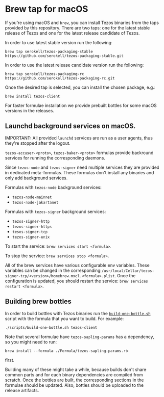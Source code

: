 <!--
   - SPDX-FileCopyrightText: 2021 Oxhead Alpha
   - SPDX-License-Identifier: LicenseRef-MIT-OA
   -->
# Brew tap for macOS

If you're using macOS and `brew`, you can install Tezos binaries from the taps provided
by this repository. There are two taps: one for the latest stable release of Tezos and
one for the latest release candidate of Tezos.

In order to use latest stable version run the following:
```
brew tap serokell/tezos-packaging-stable https://github.com/serokell/tezos-packaging-stable.git
```

In order to use the latest release candidate version run the following:
```
brew tap serokell/tezos-packaging-rc https://github.com/serokell/tezos-packaging-rc.git
```

Once the desired tap is selected, you can install the chosen package, e.g.:
```
brew install tezos-client
```

For faster formulae installation we provide prebuilt bottles for some macOS versions in the releases.

## Launchd background services on macOS.

IMPORTANT: All provided `launchd` services are run as a user agents, thus they're stopped after the logout.

`tezos-accuser-<proto>`, `tezos-baker-<proto>` formulas
provide backround services for running the corresponding daemons.

Since `tezos-node` and `tezos-signer` need multiple services they are provided
in dedicated meta-formulas. These formulas don't install any binaries and only add
background services.

Formulas with `tezos-node` background services:
* `tezos-node-mainnet`
* `tezos-node-jakartanet`

Formulas with `tezos-signer` background services:
* `tezos-signer-http`
* `tezos-signer-https`
* `tesos-signer-tcp`
* `tezos-signer-unix`

To start the service: `brew services start <formula>`.

To stop the service: `brew services stop <formula>`.

All of the brew services have various configurable env variables. These variables
can be changed in the corresponding `/usr/local/Cellar/tezos-signer-tcp/<version>/homebrew.mxcl.<formula>.plist`.
Once the configuration is updated, you should restart the service:
`brew services restart <formula>`.

## Building brew bottles

In order to build bottles with Tezos binaries run the [`build-one-bottle.sh`](../../scripts/build-one-bottle.sh)
script with the formula that you want to build. For example:
```
./scripts/build-one-bottle.sh tezos-client
```

Note that several formulae have `tezos-sapling-params` has a dependency, so you
might need to run:
```
brew install --formula ./Formula/tezos-sapling-params.rb
```
first.

Building many of these might take a while, because builds don't share common parts and for each
binary dependencies are compiled from scratch.
Once the bottles are built, the corresponding sections in the formulae should be updated.
Also, bottles should be uploaded to the release artifacts.

